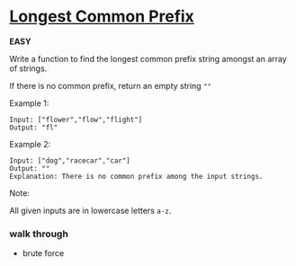 # [Longest Common Prefix](https://leetcode.com/problems/longest-common-prefix/)

**EASY**

Write a function to find the longest common prefix string amongst an array of strings.

If there is no common prefix, return an empty string `""`

Example 1:
```
Input: ["flower","flow","flight"]
Output: "fl"
```
Example 2:
```
Input: ["dog","racecar","car"]
Output: ""
Explanation: There is no common prefix among the input strings.
```
Note:

All given inputs are in lowercase letters `a-z`.

### walk through

- brute force

